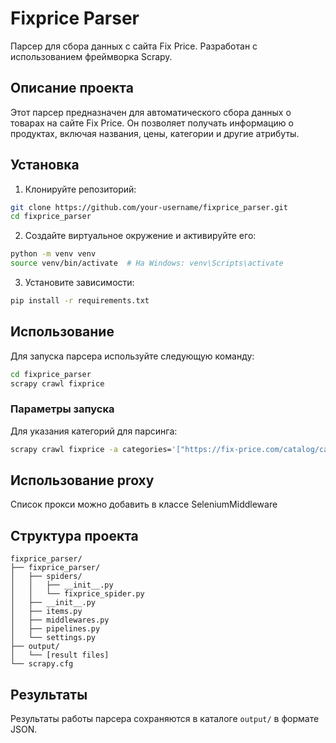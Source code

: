 # Fixprice Parser

Парсер для сбора данных с сайта Fix Price. Разработан с использованием фреймворка Scrapy.

## Описание проекта

Этот парсер предназначен для автоматического сбора данных о товарах на сайте Fix Price. Он позволяет получать информацию о продуктах, включая названия, цены, категории и другие атрибуты.

## Установка

1. Клонируйте репозиторий:
```bash
git clone https://github.com/your-username/fixprice_parser.git
cd fixprice_parser
```

2. Создайте виртуальное окружение и активируйте его:
```bash
python -m venv venv
source venv/bin/activate  # На Windows: venv\Scripts\activate
```

3. Установите зависимости:
```bash
pip install -r requirements.txt
```

## Использование

Для запуска парсера используйте следующую команду:

```bash
cd fixprice_parser
scrapy crawl fixprice
```

### Параметры запуска

Для указания категорий для парсинга:

```bash
scrapy crawl fixprice -a categories='["https://fix-price.com/catalog/category1","https://fix-price.com/catalog/category2"]'
```

## Использование proxy

Список прокси можно добавить в классе SeleniumMiddleware

## Структура проекта

```
fixprice_parser/
├── fixprice_parser/
│   ├── spiders/
│   │   ├── __init__.py
│   │   └── fixprice_spider.py
│   ├── __init__.py
│   ├── items.py
│   ├── middlewares.py
│   ├── pipelines.py
│   └── settings.py
├── output/
│   └── [result files]
└── scrapy.cfg
```

## Результаты

Результаты работы парсера сохраняются в каталоге `output/` в формате JSON.